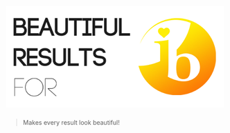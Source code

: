 <h1 align="center">
<a href="https://leonstaufer.github.io/beautiful-results-ib/"><img src="./media/banner.png" alt="Beautiful Results for IB" width="640"/></a>
</h1>

> Makes every result look beautiful!
